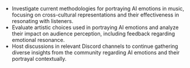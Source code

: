 - Investigate current methodologies for portraying AI emotions in music, focusing on cross-cultural representations and their effectiveness in resonating with listeners.
- Evaluate artistic choices used in portraying AI emotions and analyze their impact on audience perception, including feedback regarding emotional resonance.
- Host discussions in relevant Discord channels to continue gathering diverse insights from the community regarding AI emotions and their portrayal contextually.